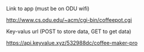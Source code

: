 Link to app (must be on ODU wifi)

http://www.cs.odu.edu/~acm/cgi-bin/coffeepot.cgi

Key-valus url (POST to store data, GET to get data)

https://api.keyvalue.xyz/532988dc/coffee-maker-pro

